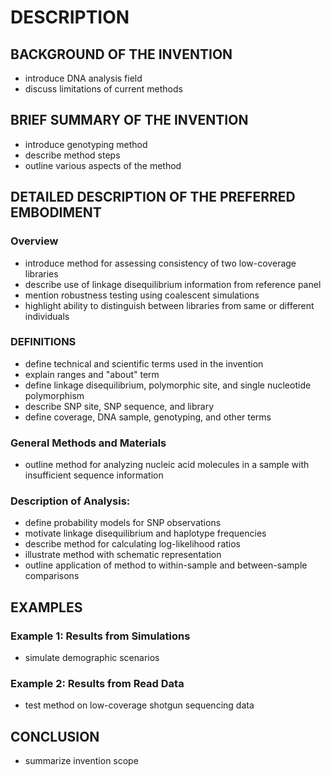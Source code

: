 # DESCRIPTION

## BACKGROUND OF THE INVENTION

- introduce DNA analysis field
- discuss limitations of current methods

## BRIEF SUMMARY OF THE INVENTION

- introduce genotyping method
- describe method steps
- outline various aspects of the method

## DETAILED DESCRIPTION OF THE PREFERRED EMBODIMENT

### Overview

- introduce method for assessing consistency of two low-coverage libraries
- describe use of linkage disequilibrium information from reference panel
- mention robustness testing using coalescent simulations
- highlight ability to distinguish between libraries from same or different individuals

### DEFINITIONS

- define technical and scientific terms used in the invention
- explain ranges and "about" term
- define linkage disequilibrium, polymorphic site, and single nucleotide polymorphism
- describe SNP site, SNP sequence, and library
- define coverage, DNA sample, genotyping, and other terms

### General Methods and Materials

- outline method for analyzing nucleic acid molecules in a sample with insufficient sequence information

### Description of Analysis:

- define probability models for SNP observations
- motivate linkage disequilibrium and haplotype frequencies
- describe method for calculating log-likelihood ratios
- illustrate method with schematic representation
- outline application of method to within-sample and between-sample comparisons

## EXAMPLES

### Example 1: Results from Simulations

- simulate demographic scenarios

### Example 2: Results from Read Data

- test method on low-coverage shotgun sequencing data

## CONCLUSION

- summarize invention scope

